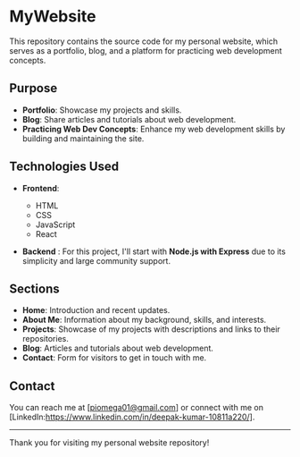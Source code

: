 # MyWebsite

This repository contains the source code for my personal website, which serves as a portfolio, blog, and a platform for practicing web development concepts.

## Purpose

- **Portfolio**: Showcase my projects and skills.
- **Blog**: Share articles and tutorials about web development.
- **Practicing Web Dev Concepts**: Enhance my web development skills by building and maintaining the site.

## Technologies Used

- **Frontend**:
  - HTML
  - CSS
  - JavaScript
  - React

- **Backend** :
  For this project, I'll start with **Node.js with Express** due to its simplicity and large community support.

## Sections

- **Home**: Introduction and recent updates.
- **About Me**: Information about my background, skills, and interests.
- **Projects**: Showcase of my projects with descriptions and links to their repositories.
- **Blog**: Articles and tutorials about web development.
- **Contact**: Form for visitors to get in touch with me.

## Contact

You can reach me at [piomega01@gmail.com] or connect with me on [LinkedIn:https://www.linkedin.com/in/deepak-kumar-10811a220/].

---

Thank you for visiting my personal website repository!
